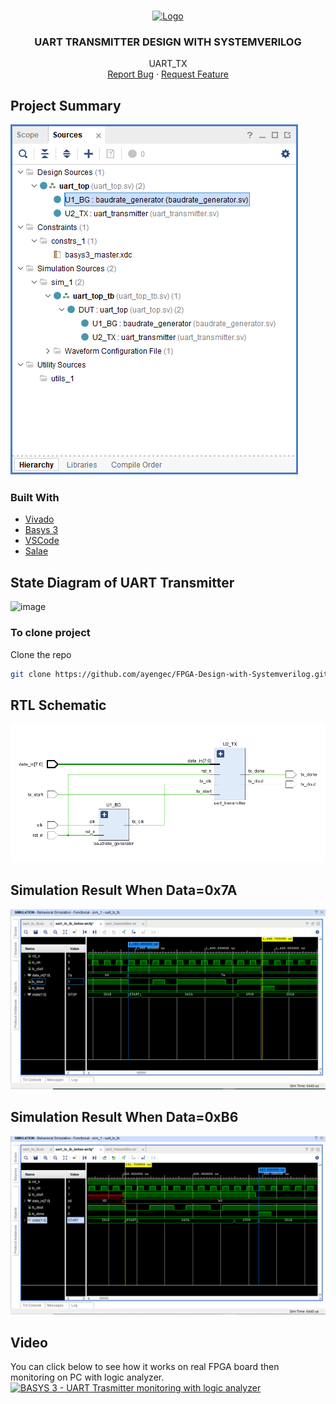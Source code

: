 <!-- PROJECT LOGO -->
<br />
<p align="center">
  <a href="https://github.com/ayengec/FPGA-Design-with-Systemverilog">
    <img src="https://developer.electricimp.com/sites/default/files/attachments/images/uart/uart3.png" alt="Logo" width="175" height="90">
  </a>

  <h3 align="center">UART TRANSMITTER DESIGN WITH SYSTEMVERILOG</h3>

  <p align="center">
    UART_TX
    <br />
    <a href="https://github.com/ayengec/FPGA-Design-with-Systemverilog/issues">Report Bug</a>
    ·
    <a href="https://github.com/ayengec/FPGA-Design-with-Systemverilog/issues">Request Feature</a>
  </p>
</p>

<!-- ABOUT THE PROJECT -->
## Project Summary
![image](https://github.com/ayengec/FPGA-Design-with-Systemverilog/blob/main/4-uart_transmitter/docs/tx_hierarchy.PNG)


### Built With
* [Vivado](https://www.xilinx.com/products/design-tools/vivado.html)
* [Basys 3](https://store.digilentinc.com/basys-3-artix-7-fpga-beginner-board-recommended-for-introductory-users/)
* [VSCode](https://code.visualstudio.com)
* [Salae](https://www.saleae.com/downloads/)

<!-- GETTING STARTED -->
## State Diagram of UART Transmitter
![image](https://github.com/ayengec/FPGA-Design-with-Systemverilog/blob/main/4-uart_transmitter/docs/FSM_transmitter.jpg)

### To clone project
Clone the repo
   ```sh
   git clone https://github.com/ayengec/FPGA-Design-with-Systemverilog.git
   ```
<!-- ABOUT THE PROJECT -->
## RTL Schematic
![image](https://github.com/ayengec/FPGA-Design-with-Systemverilog/blob/main/4-uart_transmitter/docs/RTL_sch_transmitter.PNG)

## Simulation Result When Data=0x7A
![image](https://github.com/ayengec/FPGA-Design-with-Systemverilog/blob/main/4-uart_transmitter/docs/only_tx_sim_wave_7a.PNG)

## Simulation Result When Data=0xB6
![image](https://github.com/ayengec/FPGA-Design-with-Systemverilog/blob/main/4-uart_transmitter/docs/only_tx_sim_wave_b6.PNG)

<!-- USAGE EXAMPLES -->
## Video
You can click below to see how it works on real FPGA board then monitoring on PC with logic analyzer.
<br />
[![BASYS 3 - UART Trasmitter monitoring with logic analyzer](https://img.youtube.com/vi/_bHM_PXv9wk/0.jpg)](https://www.youtube.com/watch?v=_bHM_PXv9wk "BASYS 3 - UART Trasmitter monitoring with logic analyzer")
